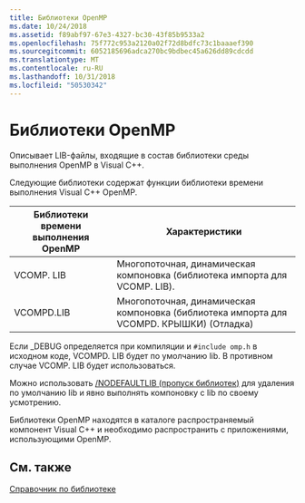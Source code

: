 ```yaml
---
title: Библиотеки OpenMP
ms.date: 10/24/2018
ms.assetid: f89abf97-67e3-4327-bc30-43f85b9533a2
ms.openlocfilehash: 75f772c953a2120a02f72d8bdfc73c1baaaef390
ms.sourcegitcommit: 6052185696adca270bc9bdbec45a626dd89cdcdd
ms.translationtype: MT
ms.contentlocale: ru-RU
ms.lasthandoff: 10/31/2018
ms.locfileid: "50530342"
---
```

# <a name="openmp-libraries"></a>Библиотеки OpenMP

Описывает LIB-файлы, входящие в состав библиотеки среды выполнения OpenMP в Visual C++.

Следующие библиотеки содержат функции библиотеки времени выполнения Visual C++ OpenMP.

|Библиотеки времени выполнения OpenMP|Характеристики|
|------------------------------|---------------------|
|VCOMP. LIB|Многопоточная, динамическая компоновка (библиотека импорта для VCOMP. LIB).|
|VCOMPD.LIB|Многопоточная, динамическая компоновка (библиотека импорта для VCOMPD. КРЫШКИ) (Отладка)|

Если _DEBUG определяется при компиляции и `#include omp.h` в исходном коде, VCOMPD. LIB будет по умолчанию lib. В противном случае VCOMP. LIB будет использоваться.

Можно использовать [/NODEFAULTLIB (пропуск библиотек)](../../../build/reference/nodefaultlib-ignore-libraries.md) для удаления по умолчанию lib и явно выполнять компоновку с lib по своему усмотрению.

Библиотеки OpenMP находятся в каталоге распространяемый компонент Visual C++ и необходимо распространить с приложениями, использующими OpenMP.

## <a name="see-also"></a>См. также

[Справочник по библиотеке](openmp-library-reference.md)
